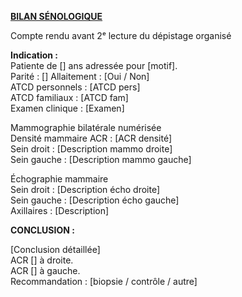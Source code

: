 **<u>BILAN SÉNOLOGIQUE</u>**

Compte rendu avant 2ᵉ lecture du dépistage organisé

**Indication :**  
Patiente de \[\] ans adressée pour \[motif\].  
Parité : \[\] Allaitement : \[Oui / Non\]  
ATCD personnels : \[ATCD pers\]  
ATCD familiaux : \[ATCD fam\]  
Examen clinique : \[Examen\]

Mammographie bilatérale numérisée  
Densité mammaire ACR : \[ACR densité\]  
Sein droit : \[Description mammo droite\]  
Sein gauche : \[Description mammo gauche\]

Échographie mammaire  
Sein droit : \[Description écho droite\]  
Sein gauche : \[Description écho gauche\]  
Axillaires : \[Description\]

**CONCLUSION :**

\[Conclusion détaillée\]  
ACR \[\] à droite.  
ACR \[\] à gauche.  
Recommandation : \[biopsie / contrôle / autre\]
